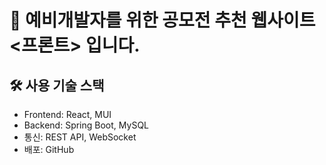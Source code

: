 
# 📌 예비개발자를 위한 공모전 추천 웹사이트 <br> <프론트> 입니다.


## 🛠️ 사용 기술 스택

- Frontend: React, MUI
- Backend: Spring Boot, MySQL
- 통신: REST API, WebSocket
- 배포: GitHub
